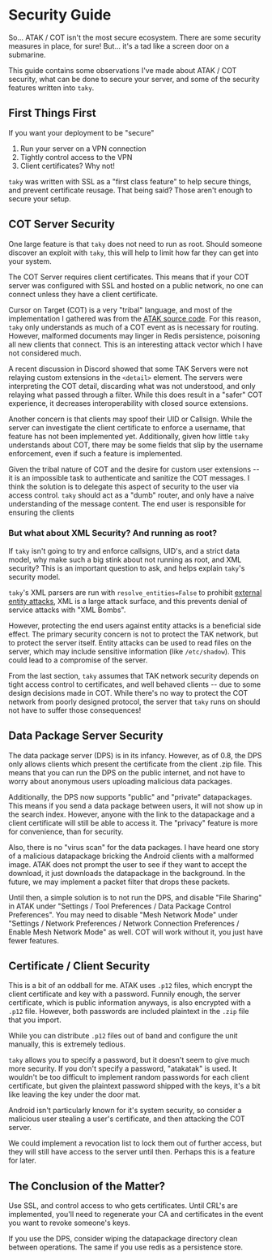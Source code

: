 # Security Guide

So... ATAK / COT isn't the most secure ecosystem. There are some security
measures in place, for sure! But... it's a tad like a screen door on a
submarine.

This guide contains some observations I've made about ATAK / COT security, what
can be done to secure your server, and some of the security features written
into `taky`.

## First Things First

If you want your deployment to be "secure"

1. Run your server on a VPN connection
2. Tightly control access to the VPN
3. Client certificates? Why not!

`taky` was written with SSL as a "first class feature" to help secure things,
and prevent certificate reusage. That being said? Those aren't enough to secure
your setup.

## COT Server Security

One large feature is that `taky` does not need to run as root. Should someone
discover an exploit with `taky`, this will help to limit how far they can get
into your system.

The COT Server requires client certificates. This means that if your COT server
was configured with SSL and hosted on a public network, no one can connect
unless they have a client certificate.

Cursor on Target (COT) is a very "tribal" language, and most of the
implementation I gathered was from the [ATAK source
code](https://github.com/deptofdefense/AndroidTacticalAssaultKit-CIV). For this
reason, `taky` only understands as much of a COT event as is necessary for
routing. However, malformed documents may linger in Redis persistence,
poisoning all new clients that connect. This is an interesting attack vector
which I have not considered much.

A recent discussion in Discord showed that some TAK Servers were not relaying
custom extensions in the `<detail>` element. The servers were interpreting the
COT detail, discarding what was not understood, and only relaying what passed
through a filter. While this does result in a "safer" COT experience, it
decreases interoperability with closed source extensions.

Another concern is that clients may spoof their UID or Callsign. While the
server can investigate the client certificate to enforce a username, that
feature has not been implemented yet. Additionally, given how little `taky`
understands about COT, there may be some fields that slip by the username
enforcement, even if such a feature is implemented.

Given the tribal nature of COT and the desire for custom user extensions -- it
is an impossible task to authenticate and sanitize the COT messages. I think
the solution is to delegate this aspect of security to the user via access
control. `taky` should act as a "dumb" router, and only have a naive
understanding of the message content. The end user is responsible for ensuring
the clients

### But what about XML Security? And running as root?

If `taky` isn't going to try and enforce callsigns, UID's, and a strict data
model, why make such a big stink about not running as root, and XML security?
This is an important question to ask, and helps explain `taky`'s security
model.

`taky`'s XML parsers are run with `resolve_entities=False` to prohibit
[external entity
attacks](https://en.wikipedia.org/wiki/XML_external_entity_attack), XML is a
large attack surface, and this prevents denial of service attacks with
"XML Bombs".

However, protecting the end users against entity attacks is a beneficial side
effect. The primary security concern is not to protect the TAK network, but to
protect the server itself. Entity attacks can be used to read files on the
server, which may include sensitive information (like `/etc/shadow`). This
could lead to a compromise of the server.

From the last section, `taky` assumes that TAK network security depends on
tight access control to certificates, and well behaved clients -- due to some
design decisions made in COT. While there's no way to protect the COT network
from poorly designed protocol, the server that `taky` runs on should not have
to suffer those consequences!

## Data Package Server Security

The data package server (DPS) is in its infancy. However, as of 0.8, the DPS
only allows clients which present the certificate from the client .zip file.
This means that you can run the DPS on the public internet, and not have to
worry about anonymous users uploading malicious data packages.

Additionally, the DPS now supports "public" and "private" datapackages. This
means if you send a data package between users, it will not show up in the
search index. However, anyone with the link to the datapackage and a client
certificate will still be able to access it. The "privacy" feature is more for
convenience, than for security.

Also, there is no "virus scan" for the data packages. I have heard one story of
a malicious datapackage bricking the Android clients with a malformed image.
ATAK does not prompt the user to see if they want to accept the download, it
just downloads the datapackage in the background. In the future, we may
implement a packet filter that drops these packets.

Until then, a simple solution is to not run the DPS, and disable "File Sharing"
in ATAK under "Settings / Tool Preferences / Data Package Control Preferences".
You may need to disable "Mesh Network Mode" under "Settings / Network
Preferences / Network Connection Preferences / Enable Mesh Network Mode" as
well. COT will work without it, you just have fewer features.

## Certificate / Client Security

This is a bit of an oddball for me. ATAK uses `.p12` files, which encrypt the
client certificate and key with a password. Funnily enough, the server
certificate, which is public information anyways, is also encrypted with a
`.p12` file. However, both passwords are included plaintext in the `.zip` file
that you import.

While you can distribute `.p12` files out of band and configure the unit
manually, this is extremely tedious.

`taky` allows you to specify a password, but it doesn't seem to give much more
security. If you don't specify a password, "atakatak" is used. It wouldn't be
too difficult to implement random passwords for each client certificate, but
given the plaintext password shipped with the keys, it's a bit like leaving the
key under the door mat.

Android isn't particularly known for it's system security, so consider a
malicious user stealing a user's certificate, and then attacking the COT
server.

We could implement a revocation list to lock them out of further access, but
they will still have access to the server until then. Perhaps this is a feature for
later.

## The Conclusion of the Matter?

Use SSL, and control access to who gets certificates. Until CRL's are
implemented, you'll need to regenerate your CA and certificates in the event
you want to revoke someone's keys.

If you use the DPS, consider wiping the datapackage directory clean between
operations. The same if you use redis as a persistence store.
